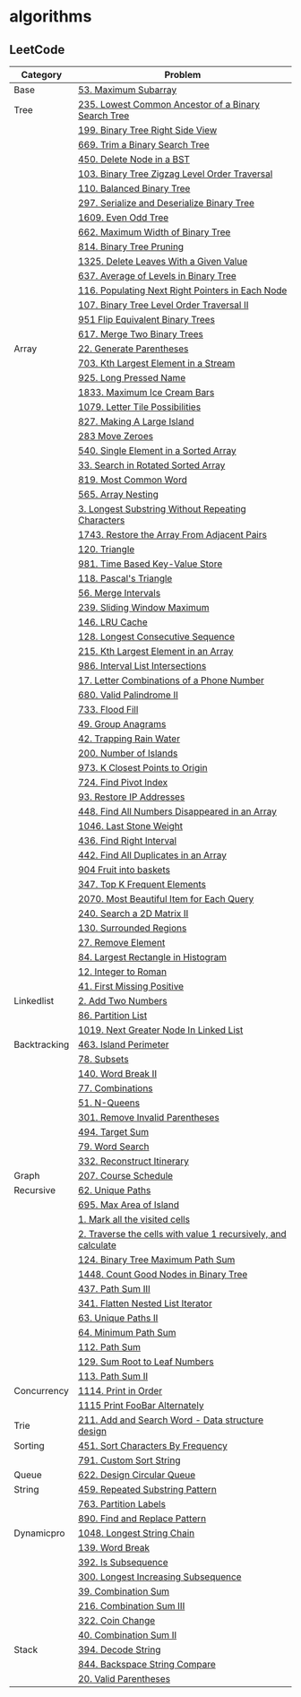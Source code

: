 # algorithms

## LeetCode

| Category | Problem |
| --------- | ------------------ |
| Base | [53. Maximum Subarray](./src/main/java/org/algo/base/MaxSubSum.java) |
| Tree | [235. Lowest Common Ancestor of a Binary Search Tree](./src/main/java/org/sean/tree/Lca.java) |
|   | [199. Binary Tree Right Side View](./src/main/java/org/sean/tree/BinaryTreeRightSide.java) |
|   | [669. Trim a Binary Search Tree](./src/main/java/org/sean/tree/BinarySearchTreeTrimmer.java) |
|   | [450. Delete Node in a BST](./src/main/java/org/sean/tree/BinarySearchTreeTrimmer.java) |
|   | [103. Binary Tree Zigzag Level Order Traversal](./src/main/java/org/sean/tree/ZigzagTraversal.java) |
|   | [110. Balanced Binary Tree](./src/main/java/org/sean/tree/BalancedBinaryTree.java) |
|   | [297. Serialize and Deserialize Binary Tree](./src/main/java/org/sean/tree/TreeSerializer.java) |
|   | [1609. Even Odd Tree](./src/main/java/org/sean/tree/EvenOddTree.java) |
|   | [662. Maximum Width of Binary Tree](./src/main/java/org/sean/tree/MaxWidthBinaryTree.java) |
|   | [814. Binary Tree Pruning](./src/main/java/org/sean/tree/BinaryTreePruner.java) |
|   | [1325. Delete Leaves With a Given Value](./src/main/java/org/sean/tree/NodeCleaner.java) |
|   | [637. Average of Levels in Binary Tree](./src/main/java/org/sean/tree/AvgLevelResolver.java) |
|   | [116. Populating Next Right Pointers in Each Node](./src/main/java/org/sean/tree/RightPointerBuilder.java) |
|   | [107. Binary Tree Level Order Traversal II](./src/main/java/org/sean/tree/LevelTraversalSolution.java) |
|   | [951 Flip Equivalent Binary Trees](./src/main/java/org/sean/tree/FlipEquivalentTree.java) |
|   | [617. Merge Two Binary Trees](./src/main/java/org/sean/tree/TreeMerger.java) |
| Array | [22. Generate Parentheses](./src/main/java/org/sean/array/ParenthesesGenerator.java) |
|   | [703. Kth Largest Element in a Stream](./src/main/java/org/sean/array/KthStreamLargest.java) |
|   | [925. Long Pressed Name](./src/main/java/org/sean/array/LongPressedName.java) |
|   | [1833. Maximum Ice Cream Bars](./src/main/java/org/sean/array/IceCreamCounter.java) |
|   | [1079. Letter Tile Possibilities](./src/main/java/org/sean/array/LetterTile.java) |
|   | [827. Making A Large Island](./src/main/java/org/sean/array/LargeIsland.java) |
|   | [283 Move Zeroes](./src/main/java/org/sean/array/ZeroesMover.java) |
|   | [540. Single Element in a Sorted Array](./src/main/java/org/sean/array/SingleElemFinder.java) |
|   | [33. Search in Rotated Sorted Array](./src/main/java/org/sean/array/ArraySearch.java) |
|   | [819. Most Common Word](./src/main/java/org/sean/array/CommonWordsCounter.java) |
|   | [565. Array Nesting](./src/main/java/org/sean/array/NestingArray.java) |
|   | [3. Longest Substring Without Repeating Characters](./src/main/java/org/sean/array/LongestSubstrFinder.java) |
|   | [1743. Restore the Array From Adjacent Pairs](./src/main/java/org/sean/array/AdjacentPairsToArray.java) |
|   | [120. Triangle](./src/main/java/org/sean/array/Triangle.java) |
|   | [981. Time Based Key-Value Store](./src/main/java/org/sean/array/TimeMap.java) |
|   | [118. Pascal's Triangle](./src/main/java/org/sean/array/PascalTriangle.java) |
|   | [56. Merge Intervals](./src/main/java/org/sean/array/IntervalMerger.java) |
|   | [239. Sliding Window Maximum](./src/main/java/org/sean/array/SlidingWindowMax.java) |
|   | [146. LRU Cache](./src/main/java/org/sean/array/LRUCache.java) |
|   | [128. Longest Consecutive Sequence](./src/main/java/org/sean/array/ConsecutiveSequenceFinder.java) |
|   | [215. Kth Largest Element in an Array](./src/main/java/org/sean/array/KthLargestFinder.java) |
|   | [986. Interval List Intersections](./src/main/java/org/sean/array/ListIntersection.java) |
|   | [17. Letter Combinations of a Phone Number](./src/main/java/org/sean/array/LetterCombinationFinder.java) |
|   | [680. Valid Palindrome II](./src/main/java/org/sean/array/PalindromeValidator.java) |
|   | [733. Flood Fill](./src/main/java/org/sean/array/ImageFloodFill.java) |
|   | [49. Group Anagrams](./src/main/java/org/sean/array/AnagramSorter.java) |
|   | [42. Trapping Rain Water](./src/main/java/org/sean/array/WaterBar.java) |
|   | [200. Number of Islands](./src/main/java/org/sean/array/IslandCounter.java) |
|   | [973. K Closest Points to Origin](./src/main/java/org/sean/array/KClosestPoints.java) |
|   | [724. Find Pivot Index](./src/main/java/org/sean/array/PivotFinder.java) |
|   | [93. Restore IP Addresses](./src/main/java/org/sean/array/IpChecker.java) |
|   | [448. Find All Numbers Disappeared in an Array](./src/main/java/org/sean/array/ElementFinder.java) |
|   | [1046. Last Stone Weight](./src/main/java/org/sean/array/StoneWeightResolver.java) |
|   | [436. Find Right Interval](./src/main/java/org/sean/array/RightIntervalFinder.java) |
|   | [442. Find All Duplicates in an Array](./src/main/java/org/sean/array/DuplicatesFinder.java) |
|   | [904 Fruit into baskets](./src/main/java/org/sean/array/FruitCounter.java) |
|   | [347. Top K Frequent Elements](./src/main/java/org/sean/array/FrequentElemFinder.java) |
|   | [2070. Most Beautiful Item for Each Query](./src/main/java/org/sean/array/MaxBeautyCounter.java) |
|   | [240. Search a 2D Matrix II](./src/main/java/org/sean/array/MatrixSearcher2.java) |
|   | [130. Surrounded Regions](./src/main/java/org/sean/array/RegionDetector.java) |
|   | [27. Remove Element](./src/main/java/org/sean/array/ElementRemoval.java) |
|   | [84. Largest Rectangle in Histogram](./src/main/java/org/sean/array/LargestRectangleFinder.java) |
|   | [12. Integer to Roman](./src/main/java/org/sean/array/IntRomanConverter.java) |
|   | [41. First Missing Positive](./src/main/java/org/sean/array/MissingPositiveFinder.java) |
| Linkedlist | [2. Add Two Numbers](./src/main/java/org/sean/linkedlist/NumAdder.java) |
|   | [86. Partition List](./src/main/java/org/sean/linkedlist/ListPartition.java) |
|   | [1019. Next Greater Node In Linked List](./src/main/java/org/sean/linkedlist/NextGreaterNode.java) |
| Backtracking | [463. Island Perimeter](./src/main/java/org/sean/backtracking/IslandPerimeterCalculator.java) |
|   | [78. Subsets](./src/main/java/org/sean/backtracking/Subsets.java) |
|   | [140. Word Break II](./src/main/java/org/sean/backtracking/WordBreakII.java) |
|   | [77. Combinations](./src/main/java/org/sean/backtracking/Combinations.java) |
|   | [51. N-Queens](./src/main/java/org/sean/backtracking/NQueens.java) |
|   | [301. Remove Invalid Parentheses](./src/main/java/org/sean/backtracking/ParenthesesEditor.java) |
|   | [494. Target Sum](./src/main/java/org/sean/backtracking/TargetSum.java) |
|   | [79. Word Search](./src/main/java/org/sean/backtracking/WordSearcher.java) |
|   | [332. Reconstruct Itinerary](./src/main/java/org/sean/backtracking/ItineraryBuilder.java) |
| Graph | [207. Course Schedule](./src/main/java/org/sean/graph/CourseSchedule.java) |
| Recursive | [62. Unique Paths](./src/main/java/org/sean/recursive/UniquePaths.java) |
|   | [695. Max Area of Island](./src/main/java/org/sean/recursive/IslandMaxArea.java) |
|   | [1. Mark all the visited cells](./src/main/java/org/sean/recursive/IslandMaxArea.java) |
|   | [2. Traverse the cells with value 1 recursively, and calculate](./src/main/java/org/sean/recursive/IslandMaxArea.java) |
|   | [124. Binary Tree Maximum Path Sum](./src/main/java/org/sean/recursive/MaxPathCalculator.java) |
|   | [1448. Count Good Nodes in Binary Tree](./src/main/java/org/sean/recursive/GoodNodeCounter.java) |
|   | [437. Path Sum III](./src/main/java/org/sean/recursive/PathSumCounter.java) |
|   | [341. Flatten Nested List Iterator](./src/main/java/org/sean/recursive/NestedIterator.java) |
|   | [63. Unique Paths II](./src/main/java/org/sean/recursive/UniquePaths2.java) |
|   | [64. Minimum Path Sum](./src/main/java/org/sean/recursive/MinPathFinder.java) |
|   | [112. Path Sum](./src/main/java/org/sean/recursive/RootLeafPathFinder.java) |
|   | [129. Sum Root to Leaf Numbers](./src/main/java/org/sean/recursive/RootLeafPathCalculator.java) |
|   | [113. Path Sum II](./src/main/java/org/sean/recursive/RootLeafSumPathFinder.java) |
| Concurrency | [1114. Print in Order](./src/main/java/org/sean/concurrency/OrderPrinter.java) |
|   | [1115 Print FooBar Alternately](./src/main/java/org/sean/concurrency/FooBar.java) |
| Trie | [211. Add and Search Word - Data structure design](./src/main/java/org/sean/trie/Trie.java) |
| Sorting | [451. Sort Characters By Frequency](./src/main/java/org/sean/sorting/FrequencySort.java) |
|   | [791. Custom Sort String](./src/main/java/org/sean/sorting/CustomSort.java) |
| Queue | [622. Design Circular Queue](./src/main/java/org/sean/queue/MyCircularQueue.java) |
| String | [459. Repeated Substring Pattern](./src/main/java/org/sean/string/RepeatedSubstrFinder.java) |
|   | [763. Partition Labels](./src/main/java/org/sean/string/LabelPartition.java) |
|   | [890. Find and Replace Pattern](./src/main/java/org/sean/string/PatternFinder.java) |
| Dynamicpro | [1048. Longest String Chain](./src/main/java/org/sean/dynamicpro/LongestStringChain.java) |
|   | [139. Word Break](./src/main/java/org/sean/dynamicpro/WordBreak.java) |
|   | [392. Is Subsequence](./src/main/java/org/sean/dynamicpro/SubsequenceChecker.java) |
|   | [300. Longest Increasing Subsequence](./src/main/java/org/sean/dynamicpro/Lis.java) |
|   | [39. Combination Sum](./src/main/java/org/sean/dynamicpro/CombinationSum.java) |
|   | [216. Combination Sum III](./src/main/java/org/sean/dynamicpro/CombinationSum3.java) |
|   | [322. Coin Change](./src/main/java/org/sean/dynamicpro/CoinExchanger.java) |
|   | [40. Combination Sum II](./src/main/java/org/sean/dynamicpro/CombinationSum2.java) |
| Stack | [394. Decode String](./src/main/java/org/sean/stack/StringDecoder.java) |
|   | [844. Backspace String Compare](./src/main/java/org/sean/stack/BackspaceStr.java) |
|   | [20. Valid Parentheses](./src/main/java/org/sean/stack/ParenthesesValidator.java) |
